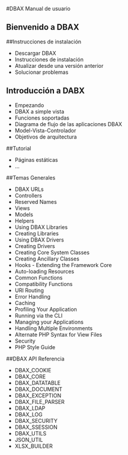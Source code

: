 #DBAX Manual de usuario

## Bienvenido a DBAX

##Instrucciones de instalación
- Descargar DBAX
- Instrucciones de instalación
- Atualizar desde una versión anterior
- Solucionar problemas

## Introducción a DABX
- Empezando
- DBAX a simple vista
- Funciones soportadas
- Diagrama de flujo de las aplicaciones DBAX
- Model-Vista-Controlador
- Objetivos de arquitectura

##Tutorial
- Páginas estáticas
- ...

##Temas Generales
- DBAX URLs
- Controllers
- Reserved Names
- Views
- Models
- Helpers
- Using DBAX Libraries
- Creating Libraries
- Using DBAX Drivers
- Creating Drivers
- Creating Core System Classes
- Creating Ancillary Classes
- Hooks - Extending the Framework Core
- Auto-loading Resources
- Common Functions
- Compatibility Functions
- URI Routing
- Error Handling
- Caching
- Profiling Your Application
- Running via the CLI
- Managing your Applications
- Handling Multiple Environments
- Alternate PHP Syntax for View Files
- Security
- PHP Style Guide

##DBAX API Referencia
+ DBAX_COOKIE
+ DBAX_CORE
+ DBAX_DATATABLE
+ DBAX_DOCUMENT
+ DBAX_EXCEPTION
+ DBAX\_FILE_PARSER
+ DBAX_LDAP
+ DBAX_LOG
+ DBAX_SECURITY
+ DBAX_SSESSION
+ DBAX_UTILS
+ JSON_UTIL
+ XLSX_BUILDER

